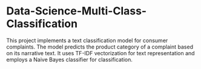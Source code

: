 # Data-Science-Multi-Class-Classification
This project implements a text classification model for consumer complaints. The model predicts the product category of a complaint based on its narrative text. It uses TF-IDF vectorization for text representation and employs a Naive Bayes classifier for classification.
